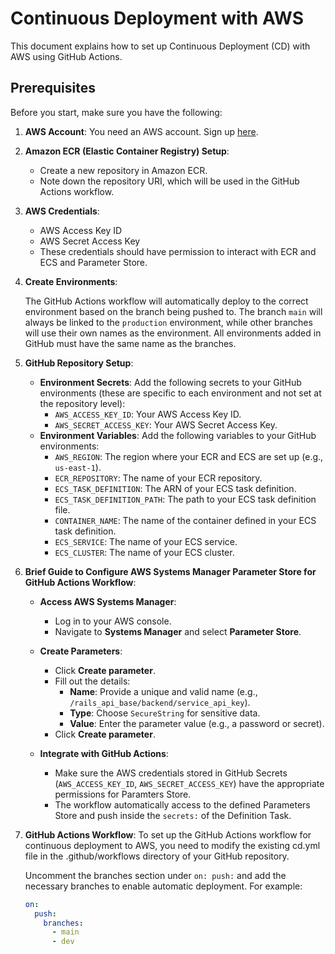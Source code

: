 # Continuous Deployment with AWS

This document explains how to set up Continuous Deployment (CD) with AWS using GitHub Actions.

## Prerequisites

Before you start, make sure you have the following:

1. **AWS Account**: You need an AWS account. Sign up [here](https://aws.amazon.com/).

2. **Amazon ECR (Elastic Container Registry) Setup**:

   - Create a new repository in Amazon ECR.
   - Note down the repository URI, which will be used in the GitHub Actions workflow.

3. **AWS Credentials**:

   - AWS Access Key ID
   - AWS Secret Access Key
   - These credentials should have permission to interact with ECR and ECS and Parameter Store.

4. **Create Environments**:

   The GitHub Actions workflow will automatically deploy to the correct environment based on the branch being pushed to. The branch `main` will always be linked to the `production` environment, while other branches will use their own names as the environment. All environments added in GitHub must have the same name as the branches.

5. **GitHub Repository Setup**:

   - **Environment Secrets**: Add the following secrets to your GitHub environments (these are specific to each environment and not set at the repository level):
     - `AWS_ACCESS_KEY_ID`: Your AWS Access Key ID.
     - `AWS_SECRET_ACCESS_KEY`: Your AWS Secret Access Key.
   - **Environment Variables**: Add the following variables to your GitHub environments:
     - `AWS_REGION`: The region where your ECR and ECS are set up (e.g., `us-east-1`).
     - `ECR_REPOSITORY`: The name of your ECR repository.
     - `ECS_TASK_DEFINITION`: The ARN of your ECS task definition.
     - `ECS_TASK_DEFINITION_PATH`: The path to your ECS task definition file.
     - `CONTAINER_NAME`: The name of the container defined in your ECS task definition.
     - `ECS_SERVICE`: The name of your ECS service.
     - `ECS_CLUSTER`: The name of your ECS cluster.

6. **Brief Guide to Configure AWS Systems Manager Parameter Store for GitHub Actions Workflow**:

   - **Access AWS Systems Manager**:

     - Log in to your AWS console.
     - Navigate to **Systems Manager** and select **Parameter Store**.

   - **Create Parameters**:

     - Click **Create parameter**.
     - Fill out the details:
       - **Name**: Provide a unique and valid name (e.g., `/rails_api_base/backend/service_api_key`).
       - **Type**: Choose `SecureString` for sensitive data.
       - **Value**: Enter the parameter value (e.g., a password or secret).
     - Click **Create parameter**.

   - **Integrate with GitHub Actions**:

     - Make sure the AWS credentials stored in GitHub Secrets (`AWS_ACCESS_KEY_ID`, `AWS_SECRET_ACCESS_KEY`) have the appropriate permissions for Paramters Store.
     - The workflow automatically access to the defined Parameters Store and push inside the `secrets:` of the Definition Task.

7. **GitHub Actions Workflow**:
   To set up the GitHub Actions workflow for continuous deployment to AWS, you need to modify the existing cd.yml file in the .github/workflows directory of your GitHub repository.

   Uncomment the branches section under `on: push:` and add the necessary branches to enable automatic deployment. For example:

   ```yaml
   on:
     push:
       branches:
         - main
         - dev
   ```
